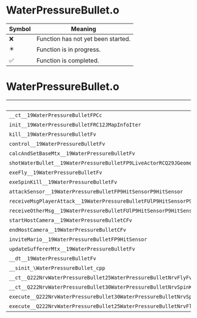 # WaterPressureBullet.o
| Symbol | Meaning 
| ------------- | ------------- 
| :x: | Function has not yet been started. 
| :eight_pointed_black_star: | Function is in progress. 
| :white_check_mark: | Function is completed. 


# WaterPressureBullet.o
| Symbol | Decompiled? |
| ------------- | ------------- |
| `__ct__19WaterPressureBulletFPCc` | :white_check_mark: |
| `init__19WaterPressureBulletFRC12JMapInfoIter` | :white_check_mark: |
| `kill__19WaterPressureBulletFv` | :white_check_mark: |
| `control__19WaterPressureBulletFv` | :x: |
| `calcAndSetBaseMtx__19WaterPressureBulletFv` | :white_check_mark: |
| `shotWaterBullet__19WaterPressureBulletFP9LiveActorRCQ29JGeometry64TPosition3<Q29JGeometry38TMatrix34<Q29JGeometry13SMatrix34C<f>>>fbbbPP15ActorCameraInfo` | :white_check_mark: |
| `exeFly__19WaterPressureBulletFv` | :white_check_mark: |
| `exeSpinKill__19WaterPressureBulletFv` | :white_check_mark: |
| `attackSensor__19WaterPressureBulletFP9HitSensorP9HitSensor` | :white_check_mark: |
| `receiveMsgPlayerAttack__19WaterPressureBulletFUlP9HitSensorP9HitSensor` | :white_check_mark: |
| `receiveOtherMsg__19WaterPressureBulletFUlP9HitSensorP9HitSensor` | :white_check_mark: |
| `startHostCamera__19WaterPressureBulletCFv` | :white_check_mark: |
| `endHostCamera__19WaterPressureBulletCFv` | :white_check_mark: |
| `inviteMario__19WaterPressureBulletFP9HitSensor` | :white_check_mark: |
| `updateSuffererMtx__19WaterPressureBulletFv` | :white_check_mark: |
| `__dt__19WaterPressureBulletFv` | :white_check_mark: |
| `__sinit_\WaterPressureBullet_cpp` | :white_check_mark: |
| `__ct__Q222NrvWaterPressureBullet25WaterPressureBulletNrvFlyFv` | :white_check_mark: |
| `__ct__Q222NrvWaterPressureBullet30WaterPressureBulletNrvSpinKillFv` | :white_check_mark: |
| `execute__Q222NrvWaterPressureBullet30WaterPressureBulletNrvSpinKillCFP5Spine` | :white_check_mark: |
| `execute__Q222NrvWaterPressureBullet25WaterPressureBulletNrvFlyCFP5Spine` | :white_check_mark: |
